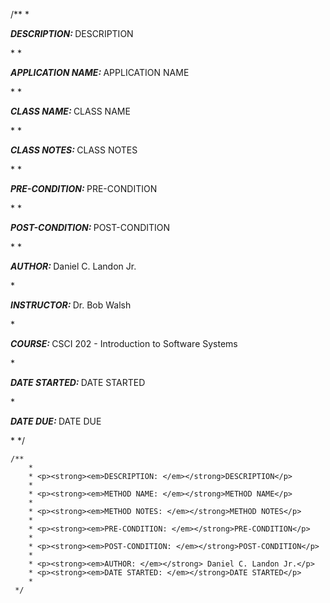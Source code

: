 
/**
    * <p><strong><em>DESCRIPTION: </em></strong>DESCRIPTION</p>
    *
    * <p><strong><em>APPLICATION NAME: </em></strong>APPLICATION NAME</p>
    *
    * <p><strong><em>CLASS NAME: </em></strong>CLASS NAME</p>
    *
    * <p><strong><em>CLASS NOTES: </em></strong>CLASS NOTES</p>
    *
    * <p><strong><em>PRE-CONDITION: </em></strong>PRE-CONDITION</p>
    *
    * <p><strong><em>POST-CONDITION: </em></strong>POST-CONDITION</p>
    *
    * <p><strong><em>AUTHOR: </em></strong>Daniel C. Landon Jr.</p>
    * <p><strong><em>INSTRUCTOR: </em></strong>Dr. Bob Walsh</p>
    * <p><strong><em>COURSE: </em></strong>CSCI 202 - Introduction to Software Systems</p>
    * <p><strong><em>DATE STARTED: </em></strong>DATE STARTED</p>
    * <p><strong><em>DATE DUE: </em></strong>DATE DUE</p>
    * 
*/


    /**
        * 
        * <p><strong><em>DESCRIPTION: </em></strong>DESCRIPTION</p>
        * 
        * <p><strong><em>METHOD NAME: </em></strong>METHOD NAME</p>
        *
        * <p><strong><em>METHOD NOTES: </em></strong>METHOD NOTES</p>
        *
        * <p><strong><em>PRE-CONDITION: </em></strong>PRE-CONDITION</p>
        *
        * <p><strong><em>POST-CONDITION: </em></strong>POST-CONDITION</p>
        *
        * <p><strong><em>AUTHOR: </em></strong> Daniel C. Landon Jr.</p>
        * <p><strong><em>DATE STARTED: </em></strong>DATE STARTED</p>
        *
     */